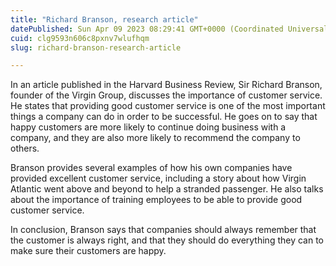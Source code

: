 ```yaml
---
title: "Richard Branson, research article"
datePublished: Sun Apr 09 2023 08:29:41 GMT+0000 (Coordinated Universal Time)
cuid: clg9593n606c8pxnv7wlufhqm
slug: richard-branson-research-article

---
```


In an article published in the Harvard Business Review, Sir Richard Branson, founder of the Virgin Group, discusses the importance of customer service. He states that providing good customer service is one of the most important things a company can do in order to be successful. He goes on to say that happy customers are more likely to continue doing business with a company, and they are also more likely to recommend the company to others.

Branson provides several examples of how his own companies have provided excellent customer service, including a story about how Virgin Atlantic went above and beyond to help a stranded passenger. He also talks about the importance of training employees to be able to provide good customer service.

In conclusion, Branson says that companies should always remember that the customer is always right, and that they should do everything they can to make sure their customers are happy.